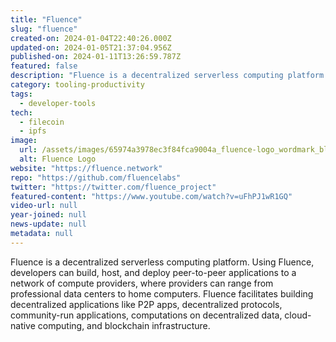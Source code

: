 ```yaml
---
title: "Fluence"
slug: "fluence"
created-on: 2024-01-04T22:40:26.000Z
updated-on: 2024-01-05T21:37:04.956Z
published-on: 2024-01-11T13:26:59.787Z
featured: false
description: "Fluence is a decentralized serverless computing platform."
category: tooling-productivity
tags:
  - developer-tools
tech:
  - filecoin
  - ipfs
image:
  url: /assets/images/65974a3978ec3f84fca9004a_fluence-logo_wordmark_black.png
  alt: Fluence Logo
website: "https://fluence.network"
repo: "https://github.com/fluencelabs"
twitter: "https://twitter.com/fluence_project"
featured-content: "https://www.youtube.com/watch?v=uFhPJ1wR1GQ"
video-url: null
year-joined: null
news-update: null
metadata: null
---
```


Fluence is a decentralized serverless computing platform. Using Fluence, developers can build, host, and deploy peer-to-peer applications to a network of compute providers, where providers can range from professional data centers to home computers. Fluence facilitates building decentralized applications like P2P apps, decentralized protocols, community-run applications, computations on decentralized data, cloud-native computing, and blockchain infrastructure.
